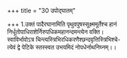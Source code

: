 +++
title = "30 उपोद्घातम्"

+++
1.उक्तं पादैरघानामिति पृथुवपुषस्सूक्ष्ममूर्तेश्च हानं  
निर्धूतोपाधिराशेर्निरुपधिकमहानन्दमन्त्येन वक्ति।  
स्वाविर्भावोऽत्र चिन्त्यस्त्रिभिरधिकरणैश्छन्दवृत्तिस्त्रिभिश्चे-  
त्येवं द्वे पेटिके स्तस्स्वत उभयमिदं नोपधेर्नाथनिघ्नम्।।